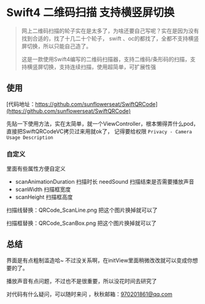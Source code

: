 # Swift4 二维码扫描 支持横竖屏切换

> 网上二维码扫描的轮子实在是太多了，为啥还要自己写呢？实在是因为没有找到合适的，找了十几二十个轮子， swift 、oc的都找了，全都不支持横竖屏切换，所以只能自己造了。
>
> 这是一款使用Swift4编写的二维码扫描器，支持二维码/条形码的扫描，支持横竖屏切换，支持连续扫描，使用超简单，可扩展性强



## 使用


[代码地址：https://github.com/sunflowerseat/SwiftQRCode](https://github.com/sunflowerseat/SwiftQRCode)

先贴一下使用方法，实在太简单，就一个ViewController，根本懒得弄什么pod，直接把SwiftQRCodeVC拷贝过来用就ok了， 记得要给权限 `Privacy - Camera Usage Description`


### 自定义


里面有些属性方便自定义

- scanAnimationDuration  	扫描时长 
	 needSound 			        扫描结束是否需要播放声音 
- scanWidth                                  扫描框宽度 
- scanHeight                                扫描框高度 



扫描线替换：QRCode_ScanLine.png 把这个图片换掉就可以了

扫描框替换：QRCode_ScanBox.png  把这个图片换掉就可以了


## 总结

界面是有点粗制滥造哈~ 不过没关系啊，在initView里面稍微改改就可以变成你想要的了。

播放声音有点问题，不过也不是很重要，所以没花时间去研究了

对代码有什么疑问，可以随时来问 ，秋秋邮箱：970201861@qq.com


